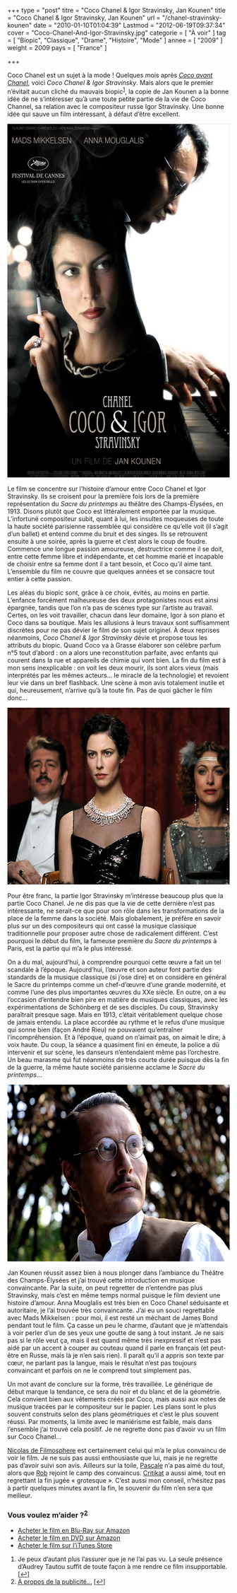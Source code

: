 +++
type = "post"
titre = "Coco Chanel &#038; Igor Stravinsky, Jan Kounen"
title = "Coco Chanel &#038; Igor Stravinsky, Jan Kounen"
url = "/chanel-stravinsky-kounen"
date = "2010-01-10T01:04:39"
Lastmod = "2012-06-19T09:37:34"
cover = "Coco-Chanel-And-Igor-Stravinsky.jpg"
categorie = [ "À voir" ]
tag = [ "Biopic", "Classique", "Drame", "Histoire", "Mode" ]
annee = [ "2009" ]
weight = 2009
pays = [ "France" ]

+++

<p>Coco Chanel est un sujet à la mode ! Quelques mois après <em><a href="http://www.allocine.fr/film/fichefilm_gen_cfilm=128901.html">Coco avant Chanel</a></em>, voici <em>Coco Chanel &amp; Igor Stravinsky</em>. Mais alors que le premier n&rsquo;évitait aucun cliché du mauvais biopic<sup><a href="#footnote_0_2437" id="identifier_0_2437" class="footnote-link footnote-identifier-link" title="Je peux d&rsquo;autant plus l&rsquo;assurer que je ne l&rsquo;ai pas vu. La seule pr&eacute;sence d&rsquo;Audrey Tautou suffit de toute fa&ccedil;on &agrave; me rendre ce film insupportable.">1</a></sup>, la copie de Jan Kounen a la bonne idée de ne s&rsquo;intéresser qu&rsquo;à une toute petite partie de la vie de Coco Channel, sa relation avec le compositeur russe Igor Stravinsky. Une bonne idée qui sauve un film intéressant, à défaut d&rsquo;être excellent.</p>
<div style="text-align: center;"><img class="aligncenter" src="coco-chanel-igor-stravinsky-kounen.jpg" border="0" alt="coco-chanel-igor-stravinsky-kounen.jpg" width="600" height="800" /></div>
<p>Le film se concentre sur l&rsquo;histoire d&rsquo;amour entre Coco Chanel et Igor Stravinsky. Ils se croisent pour la première fois lors de la première représentation du <em>Sacre du printemps</em> au théâtre des Champs-Élysées, en 1913. Disons plutôt que Coco est littéralement emportée par la musique. L&rsquo;infortuné compositeur subit, quant à lui, les insultes moqueuses de toute la haute société parisienne rassemblée qui considère ce qu&rsquo;elle voit (il s&rsquo;agit d&rsquo;un ballet) et entend comme du bruit et des singes. Ils se retrouvent ensuite à une soirée, après la guerre et c&rsquo;est alors le coup de foudre. Commence une longue passion amoureuse, destructrice comme il se doit, entre cette femme libre et indépendante, et cet homme marié et incapable de choisir entre sa femme dont il a tant besoin, et Coco qu&rsquo;il aime tant. L&rsquo;ensemble du film ne couvre que quelques années et se consacre tout entier à cette passion.</p>
<p>Les aléas du biopic sont, grâce à ce choix, évités, au moins en partie. L&rsquo;enfance forcément malheureuse des deux protagonistes nous est ainsi épargnée, tandis que l&rsquo;on n&rsquo;a pas de scènes type sur l&rsquo;artiste au travail. Certes, on les voit travailler, chacun dans leur domaine, Igor à son piano et Coco dans sa boutique. Mais les allusions à leurs travaux sont suffisamment discrètes pour ne pas dévier le film de son sujet originel. À deux reprises néanmoins, <em>Coco Chanel &amp; Igor Stravinsky</em> dévie et propose tous les attributs du biopic. Quand Coco va à Grasse élaborer son célèbre parfum n°5 tout d&rsquo;abord : on a alors une reconstitution parfaite, avec enfants qui courent dans la rue et appareils de chimie qui vont bien. La fin du film est à mon sens inexplicable : on voit les deux mourir, ils sont alors vieux (mais interprétés par les mêmes acteurs&#8230; le miracle de la technologie) et revoient leur vie dans un bref flashback. Une scène à mon avis totalement inutile et qui, heureusement, n&rsquo;arrive qu&rsquo;à la toute fin. Pas de quoi gâcher le film donc&#8230;</p>
<div style="text-align: center;"><img class="aligncenter" src="coco-chanel-mouglalis.jpg" border="0" alt="coco-chanel-mouglalis.jpg" width="600" height="400" /></div>
<p>Pour être franc, la partie Igor Stravinsky m&rsquo;intéresse beaucoup plus que la partie Coco Chanel. Je ne dis pas que la vie de cette dernière n&rsquo;est pas intéressante, ne serait-ce que pour son rôle dans les transformations de la place de la femme dans la société. Mais globalement, je préfère en savoir plus sur un des compositeurs qui ont cassé la musique classique traditionnelle pour proposer autre chose de radicalement différent. C&rsquo;est pourquoi le début du film, la fameuse première du <em>Sacre du printemps</em> à Paris, est la partie qui m&rsquo;a le plus intéressé.</p>
<p>On a du mal, aujourd&rsquo;hui, à comprendre pourquoi cette œuvre a fait un tel scandale à l&rsquo;époque. Aujourd&rsquo;hui, l&rsquo;œuvre et son auteur font partie des standards de la musique classique (si j&rsquo;ose dire) et on considère en général le Sacre du printemps comme un chef-d&rsquo;œuvre d&rsquo;une grande modernité, et comme l&rsquo;une des plus importantes œuvres du XXe siècle. En outre, on a eu l&rsquo;occasion d&rsquo;entendre bien pire en matière de musiques classiques, avec les expérimentations de Schönberg et de ses disciples. Du coup, Stravinsky paraîtrait presque sage. Mais en 1913, c&rsquo;était véritablement quelque chose de jamais entendu. La place accordée au rythme et le refus d&rsquo;une musique qui sonne bien (façon André Rieu) ne pouvaient qu&rsquo;entraîner l&rsquo;incompréhension. Et à l&rsquo;époque, quand on n&rsquo;aimait pas, on aimait le dire, à voix haute. Du coup, la séance a quasiment fini en émeute, la police a dû intervenir et sur scène, les danseurs n&rsquo;entendaient même pas l&rsquo;orchestre. Un beau marasme qui fut néanmoins de très courte durée puisque dès la fin de la guerre, la même haute société parisienne acclame le <em>Sacre du printemps</em>…</p>
<div style="text-align: center;"><img class="aligncenter" src="igor-stravinsky-Mikkelsen.jpg" border="0" alt="igor-stravinsky-Mikkelsen.jpg" width="600" height="400" /></div>
<p>Jan Kounen réussit assez bien à nous plonger dans l&rsquo;ambiance du Théâtre des Champs-Élysées et j&rsquo;ai trouvé cette introduction en musique convaincante. Par la suite, on peut regretter de n&rsquo;entendre pas plus Stravinsky, mais c&rsquo;est en même temps normal puisque le film devient une histoire d&rsquo;amour. Anna Mouglalis est très bien en Coco Chanel séduisante et autoritaire, je l&rsquo;ai trouvée très convaincante. J&rsquo;ai eu un souci regrettable avec Mads Mikkelsen : pour moi, il est resté un méchant de James Bond pendant tout le film. Ça casse un peu le charme, d&rsquo;autant que je m&rsquo;attendais à voir perler d&rsquo;un de ses yeux une goutte de sang à tout instant. Je ne sais pas si le rôle veut ça, mais il est quand même très inexpressif et n&rsquo;est pas aidé par un accent à couper au couteau quand il parle en français (et peut-être en Russe, mais là je n’en sais rien). Il paraît qu&rsquo;il a appris son texte par cœur, ne parlant pas la langue, mais le résultat n&rsquo;est pas toujours convaincant et parfois on ne le comprend tout simplement pas.</p>
<p>Un mot avant de conclure sur la forme, très travaillée. Le générique de début marque la tendance, ce sera du noir et du blanc et de la géométrie. Cela convient bien aux vêtements créés par Coco, mais aussi aux notes de musique tracées par le compositeur sur le papier. Les plans sont le plus souvent construits selon des plans géométriques et c&rsquo;est le plus souvent réussi. Par moments, la limite avec le maniérisme est faible, mais dans l&rsquo;ensemble j&rsquo;ai trouvé cela positif. Je ne regrette donc pas d&rsquo;avoir vu un film sur Coco Chanel&#8230;</p>
<p><a href="http://www.filmosphere.com/2010/01/critique-coco-chanel-igor-stravinsky-2009/">Nicolas de Filmosphere</a> est certainement celui qui m&rsquo;a le plus convaincu de voir le film. Je ne suis pas aussi enthousiaste que lui, mais je ne regrette pas d&rsquo;avoir suivi son avis. Ailleurs sur la toile, <a href="http://www.surlarouteducinema.com/archive/2010/01/06/coco-chanel-et-igor-stravinsky-de-jan-kounen.html">Pascale</a> n&rsquo;a pas aimé du tout, alors que <a href="http://www.toujoursraison.com/2010/01/coco-chanel-igor-stravinsky.html">Rob</a> rejoint le camp des convaincus. <a href="http://www.critikat.com/Coco-Chanel-Igor-Stravinsky.html">Critikat</a> a aussi aimé, tout en regrettant la fin jugée &laquo;&nbsp;grotesque&nbsp;&raquo;. C&rsquo;est aussi mon conseil, n&rsquo;hésitez pas à partir quelques minutes avant la fin, le souvenir du film n&rsquo;en sera que meilleur.</p>
<div class="amazon">
<h3>Vous voulez m&rsquo;aider ?<sup><a href="#footnote_1_2437" id="identifier_1_2437" class="footnote-link footnote-identifier-link" title="&Agrave; propos de la publicit&eacute;&hellip;">2</a></sup></h3>
<ul>
<li><a href="http://www.amazon.fr/gp/product/B006LNAB90/ref=as_li_ss_tl?ie=UTF8&#038;tag=leblogdenic07-21&#038;linkCode=as2&#038;camp=1642&#038;creative=19458&#038;creativeASIN=B006LNAB90">Acheter le film en Blu-Ray sur Amazon</a></li>
<li><a href="http://www.amazon.fr/gp/product/B006LNA92O/ref=as_li_ss_tl?ie=UTF8&#038;tag=leblogdenic07-21&#038;linkCode=as2&#038;camp=1642&#038;creative=19458&#038;creativeASIN=B006LNA92O">Acheter le film en DVD sur Amazon</a></li>
<li><a href="http://itunes.apple.com/fr/movie/coco-chanel-et-igor-stravinsky/id401880095">Acheter le film sur l&rsquo;iTunes Store</a></li>
</ul>
</div>
<ol class="footnotes"><li id="footnote_0_2437" class="footnote">Je peux d&rsquo;autant plus l&rsquo;assurer que je ne l&rsquo;ai pas vu. La seule présence d&rsquo;Audrey Tautou suffit de toute façon à me rendre ce film insupportable. [<a href="#identifier_0_2437" class="footnote-link footnote-back-link">&#8617;</a>]</li><li id="footnote_1_2437" class="footnote"><a href="http://voiretmanger.fr/soutien/">À propos de la publicité…</a> [<a href="#identifier_1_2437" class="footnote-link footnote-back-link">&#8617;</a>]</li></ol>
